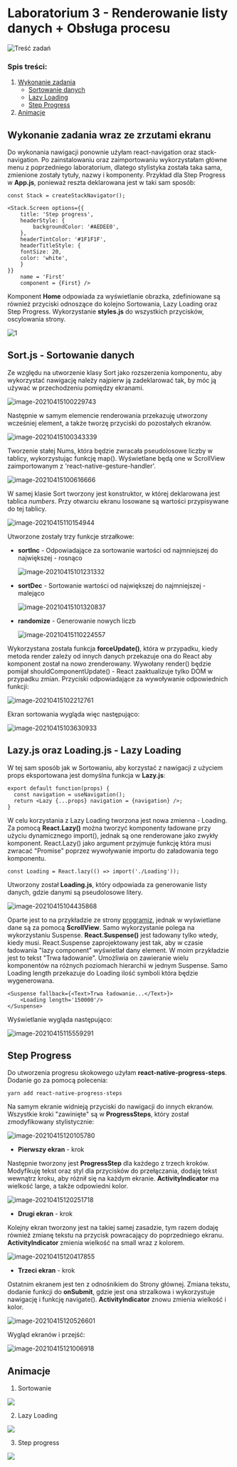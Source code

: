 # Laboratorium 3 - Renderowanie listy danych + Obsługa procesu

![Treść zadań](https://i.imgur.com/oCFsHdj.png)

### Spis treści:

1. [Wykonanie zadania](https://github.com/jagodalewandowska/aplikacje-mobilne-lewandowska-185ic/tree/master/Lab3#wykonanie-zadania-wraz-ze-zrzutami-ekranu)
    - [Sortowanie danych](https://github.com/jagodalewandowska/aplikacje-mobilne-lewandowska-185ic/tree/master/Lab3#sortjs---sortowanie-danych)
    - [Lazy Loading](https://github.com/jagodalewandowska/aplikacje-mobilne-lewandowska-185ic/tree/master/Lab3#lazyjs-oraz-loadingjs---lazy-loading)
    - [Step Progress](https://github.com/jagodalewandowska/aplikacje-mobilne-lewandowska-185ic/tree/master/Lab3#step-progress)
2. [Animacje](https://github.com/jagodalewandowska/aplikacje-mobilne-lewandowska-185ic/tree/master/Lab3#animacje)

## Wykonanie zadania wraz ze zrzutami ekranu

Do wykonania nawigacji ponownie użyłam react-navigation oraz stack-navigation. Po zainstalowaniu oraz zaimportowaniu wykorzystałam główne menu z poprzedniego laboratorium, dlatego stylistyka została taka sama, zmienione zostały tytuły, nazwy i komponenty. Przykład dla Step Progress  w **App.js**, ponieważ reszta deklarowana jest w taki sam sposób:

```
const Stack = createStackNavigator();

<Stack.Screen options={{
    title: 'Step progress',
    headerStyle: {
    	backgroundColor: '#AEDEE0',
    },
	headerTintColor: '#1F1F1F',
	headerTitleStyle: {
	fontSize: 20,
	color: 'white',
	}
}} 
	name = 'First' 
	component = {First} />
```

Komponent **Home** odpowiada za wyświetlanie obrazka, zdefiniowane są również przyciski odnoszące do kolejno Sortowania, Lazy Loading oraz Step Progress. Wykorzystanie **styles.js** do wszystkich przycisków, oscylowania strony.

![1](https://raw.githubusercontent.com/jagodalewandowska/aplikacje-mobilne-lewandowska-185ic/master/Lab3/screenshots/1.png)

## Sort.js - Sortowanie danych

Ze względu na utworzenie klasy Sort jako rozszerzenia komponentu, aby wykorzystać nawigację należy najpierw ją zadeklarować tak, by móc ją używać w przechodzeniu pomiędzy ekranami.

![image-20210415100229743](https://raw.githubusercontent.com/jagodalewandowska/aplikacje-mobilne-lewandowska-185ic/master/Lab3/screenshots/2.png)

Następnie w samym elemencie renderowania przekazuję utworzony wcześniej element, a także tworzę przyciski do pozostałych ekranów.

![image-20210415100343339](https://raw.githubusercontent.com/jagodalewandowska/aplikacje-mobilne-lewandowska-185ic/master/Lab3/screenshots/3.png)

Tworzenie stałej Nums, która będzie zwracała pseudolosowe liczby w tablicy, wykorzystując funkcję map(). Wyświetlane będą one w ScrollView zaimportowanym z 'react-native-gesture-handler'.

![image-20210415100616666](https://raw.githubusercontent.com/jagodalewandowska/aplikacje-mobilne-lewandowska-185ic/master/Lab3/screenshots/4.png)

W samej klasie Sort tworzony jest konstruktor, w której deklarowana jest tablica *numbers*. Przy otwarciu ekranu losowane są wartości przypisywane do tej tablicy.

![image-20210415110154944](https://raw.githubusercontent.com/jagodalewandowska/aplikacje-mobilne-lewandowska-185ic/master/Lab3/screenshots/5.png)

Utworzone zostały trzy funkcje strzałkowe:

- **sortInc** - Odpowiadające za sortowanie wartości od najmniejszej do największej - rosnąco

  ![image-20210415101231332](https://raw.githubusercontent.com/jagodalewandowska/aplikacje-mobilne-lewandowska-185ic/master/Lab3/screenshots/6.png)

- **sortDec** - Sortowanie wartości od największej do najmniejszej - malejąco

  ![image-20210415101320837](https://raw.githubusercontent.com/jagodalewandowska/aplikacje-mobilne-lewandowska-185ic/master/Lab3/screenshots/7.png)

- **randomize** - Generowanie nowych liczb

  ![image-20210415110224557](https://raw.githubusercontent.com/jagodalewandowska/aplikacje-mobilne-lewandowska-185ic/master/Lab3/screenshots/8.png)

Wykorzystana została funkcja **forceUpdate()**, która w przypadku, kiedy metoda render zależy od innych danych przekazuje ona do React aby komponent został na nowo zrenderowany. Wywołany render() będzie pomijał shouldComponentUpdate() -  React zaaktualizuje tylko DOM w przypadku zmian. Przyciski odpowiadające za wywoływanie odpowiednich funkcji:

![image-20210415102212761](https://raw.githubusercontent.com/jagodalewandowska/aplikacje-mobilne-lewandowska-185ic/master/Lab3/screenshots/9.png)

Ekran sortowania wygląda więc następująco:

![image-20210415103630933](https://raw.githubusercontent.com/jagodalewandowska/aplikacje-mobilne-lewandowska-185ic/master/Lab3/screenshots/10v2.png)

## Lazy.js oraz Loading.js - Lazy Loading

W tej sam sposób jak w Sortowaniu, aby korzystać z nawigacji z użyciem props eksportowana jest domyślna funkcja w **Lazy.js**:

```
export default function(props) {
  const navigation = useNavigation();
  return <Lazy {...props} navigation = {navigation} />;
}
```

W celu korzystania z Lazy Loading tworzona jest nowa zmienna - Loading. Za pomocą **React.Lazy()** można tworzyć komponenty ładowane przy użyciu dynamicznego import(), jednak są one renderowane jako zwykły komponent. React.Lazy() jako argument przyjmuje funkcję która musi zwracać "Promise" poprzez wywoływanie importu do załadowania tego komponentu.

```
const Loading = React.lazy(() => import('./Loading'));
```

Utworzony został **Loading.js**, który odpowiada za generowanie listy danych, gdzie danymi są pseudolosowe litery.

![image-20210415104435868](https://raw.githubusercontent.com/jagodalewandowska/aplikacje-mobilne-lewandowska-185ic/master/Lab3/screenshots/11.png)

Oparte jest to na przykładzie ze strony [programiz](https://www.programiz.com/javascript/examples/generate-random-strings), jednak w wyświetlane dane są za pomocą **ScrollView**. Samo wykorzystanie polega na wykorzystaniu Suspense. **React.Suspense()** jest ładowany tylko wtedy, kiedy musi. React.Suspense zaprojektowany jest tak, aby w czasie ładowania "lazy component" wyświetlał dany element. W moim przykładzie jest to tekst "Trwa ładowanie". Umożliwia on zawieranie wielu komponentów na różnych poziomach hierarchii w jednym Suspense. Samo Loading length przekazuje do Loading ilość symboli która będzie wygenerowana.

```
<Suspense fallback={<Text>Trwa ładowanie...</Text>}>
	<Loading length='150000'/>
</Suspense>
```

Wyświetlanie wygląda następująco:

![image-20210415115559291](https://raw.githubusercontent.com/jagodalewandowska/aplikacje-mobilne-lewandowska-185ic/master/Lab3/screenshots/12.png)

## Step Progress

Do utworzenia progresu skokowego użyłam **react-native-progress-steps**. Dodanie go za pomocą polecenia:

```
yarn add react-native-progress-steps
```

Na samym ekranie widnieją przyciski do nawigacji do innych ekranów. Wszystkie kroki "zawinięte" są w **ProgressSteps**, który został zmodyfikowany stylistycznie:

![image-20210415120105780](https://raw.githubusercontent.com/jagodalewandowska/aplikacje-mobilne-lewandowska-185ic/master/Lab3/screenshots/13.png)

- **Pierwszy ekran** -  krok

Następnie tworzony jest **ProgressStep** dla każdego z trzech kroków. Modyfikuję tekst oraz styl dla przycisków do przełączania, dodaję tekst wewnątrz kroku, aby różnił się na każdym ekranie. **ActivityIndicator** ma wielkość large, a także odpowiedni kolor.

![image-20210415120251718](https://raw.githubusercontent.com/jagodalewandowska/aplikacje-mobilne-lewandowska-185ic/master/Lab3/screenshots/14.png)

- **Drugi ekran** - krok

Kolejny ekran tworzony jest na takiej samej zasadzie, tym razem dodaję również zmianę tekstu na przycisk powracający do poprzedniego ekranu. **ActivityIndicator** zmienia wielkość na small wraz z kolorem.

![image-20210415120417855](https://raw.githubusercontent.com/jagodalewandowska/aplikacje-mobilne-lewandowska-185ic/master/Lab3/screenshots/15.png)

- **Trzeci ekran** - krok

Ostatnim ekranem jest ten z odnośnikiem do Strony głównej.  Zmiana tekstu, dodanie funkcji do **onSubmit**, gdzie jest ona strzalkowa i wykorzystuje nawigację i funkcję navigate(). **ActivityIndicator** znowu zmienia wielkość i kolor.

![image-20210415120526601](https://raw.githubusercontent.com/jagodalewandowska/aplikacje-mobilne-lewandowska-185ic/master/Lab3/screenshots/16.png)

Wygląd ekranów i przejść:

![image-20210415121006918](https://raw.githubusercontent.com/jagodalewandowska/aplikacje-mobilne-lewandowska-185ic/master/Lab3/screenshots/17v2.png)

## Animacje

1. Sortowanie

![](https://raw.githubusercontent.com/jagodalewandowska/aplikacje-mobilne-lewandowska-185ic/master/Lab3/screenshots/sorting.gif)

2. Lazy Loading

![](https://raw.githubusercontent.com/jagodalewandowska/aplikacje-mobilne-lewandowska-185ic/master/Lab3/screenshots/lazy.gif)

3. Step progress

![](https://raw.githubusercontent.com/jagodalewandowska/aplikacje-mobilne-lewandowska-185ic/master/Lab3/screenshots/steps.gif)